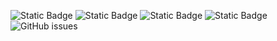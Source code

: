 ![Static Badge](https://img.shields.io/badge/blacklists-60-000000) ![Static Badge](https://img.shields.io/badge/blacklisted-2632771-cc0000) ![Static Badge](https://img.shields.io/badge/whitelisted-2245-00CC00) ![Static Badge](https://img.shields.io/badge/streaming_blacklist-28107-000000) ![GitHub issues](https://img.shields.io/github/issues/fabriziosalmi/blacklists)
